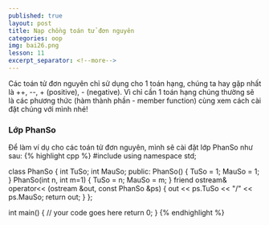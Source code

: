 ```yaml
---
published: true
layout: post
title: Nạp chồng toán tử đơn nguyên
categories: oop
img: bai26.png
lesson: 11
excerpt_separator: <!--more-->
---
```

Các toán tử đơn nguyên chỉ sử dụng cho 1 toán hạng, chúng ta hay gặp nhất là ++, --, + (positive), - (negative). Vì chỉ cần 1 toán hạng chúng thường sẽ là các phương thức (hàm thành phần - member function) cùng xem cách cài đặt chúng với mình nhé!<!--more-->
### Lớp PhanSo
Để làm ví dụ cho các toán tử đơn nguyên, mình sẽ cài đặt lớp PhanSo như sau:
{% highlight cpp %}
#include <iostream>
using namespace std;
 
class PhanSo {
	int TuSo;
	int MauSo;
	public:
	PhanSo() {
		TuSo = 1;
		MauSo = 1;
	}
	PhanSo(int n, int m=1) {
		TuSo = n;
		MauSo = m;
	}
	friend ostream& operator<< (ostream &out, const PhanSo &ps) {
    	out << ps.TuSo << "/" << ps.MauSo;
    	return out;
    }
};
 
int main() {
	// your code goes here
  	return 0;
}
{% endhighlight %}